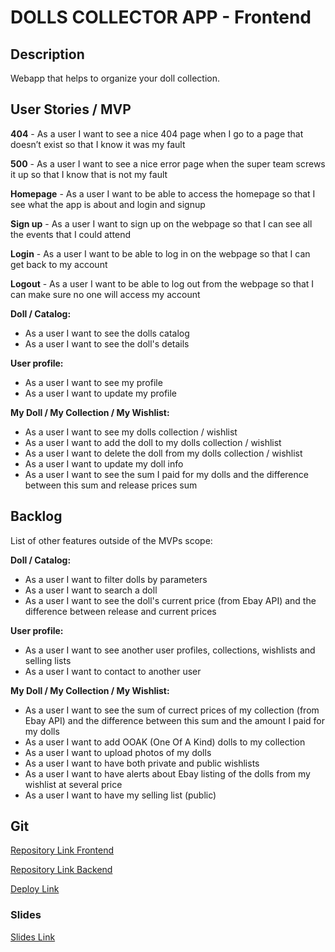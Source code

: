 # DOLLS COLLECTOR APP - Frontend

## Description

Webapp that helps to organize your doll collection.

## User Stories / MVP

**404** - As a user I want to see a nice 404 page when I go to a page that doesn’t exist so that I know it was my fault

**500** - As a user I want to see a nice error page when the super team screws it up so that I know that is not my fault

**Homepage** - As a user I want to be able to access the homepage so that I see what the app is about and login and signup

**Sign up** - As a user I want to sign up on the webpage so that I can see all the events that I could attend

**Login** - As a user I want to be able to log in on the webpage so that I can get back to my account

**Logout** - As a user I want to be able to log out from the webpage so that I can make sure no one will access my account

**Doll / Catalog:**
- As a user I want to see the dolls catalog
- As a user I want to see the doll's details

**User profile:**

- As a user I want to see my profile
- As a user I want to update my profile

**My Doll / My Collection / My Wishlist:**
- As a user I want to see my dolls collection / wishlist
- As a user I want to add the doll to my dolls collection / wishlist
- As a user I want to delete the doll from my dolls collection / wishlist
- As a user I want to update my doll info
- As a user I want to see the sum I paid for my dolls and the difference between this sum and release prices sum

## Backlog

List of other features outside of the MVPs scope:

**Doll / Catalog:**
- As a user I want to filter dolls by parameters
- As a user I want to search a doll
- As a user I want to see the doll's current price (from Ebay API) and the difference between release and current prices

**User profile:**
- As a user I want to see another user profiles, collections, wishlists and selling lists
- As a user I want to contact to another user 

**My Doll / My Collection / My Wishlist:**
- As a user I want to see the sum of currect prices of my collection (from Ebay API) and the difference between this sum and the amount I paid for my dolls 
- As a user I want to add OOAK (One Of A Kind) dolls to my collection
- As a user I want to upload photos of my dolls
- As a user I want to have both private and public wishlists
- As a user I want to have alerts about Ebay listing of the dolls from my wishlist at several price
- As a user I want to have my selling list (public)


## Git

[Repository Link Frontend](https://github.com/Olga1305/collector-app-frontend-m3)

[Repository Link Backend](https://github.com/Olga1305/collector-app-backend-m3)

[Deploy Link](deploy)

### Slides

[Slides Link](slides)